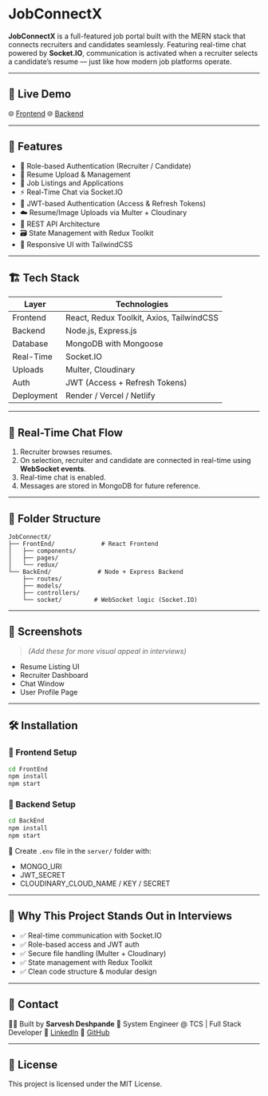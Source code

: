 # JobConnectX

**JobConnectX** is a full-featured job portal built with the MERN stack that connects recruiters and candidates seamlessly. Featuring real-time chat powered by **Socket.IO**, communication is activated when a recruiter selects a candidate’s resume — just like how modern job platforms operate.

---

## 🚀 Live Demo

🌐 [Frontend]()
🌐 [Backend]()

---

## 🧠 Features

* 👥 Role-based Authentication (Recruiter / Candidate)
* 📄 Resume Upload & Management
* 💼 Job Listings and Applications
* ⚡ Real-Time Chat via Socket.IO
* 🔐 JWT-based Authentication (Access & Refresh Tokens)
* ☁️ Resume/Image Uploads via Multer + Cloudinary
* 🎯 REST API Architecture
* 🗃️ State Management with Redux Toolkit
* 📱 Responsive UI with TailwindCSS

---

## 🏗️ Tech Stack

| Layer      | Technologies                             |
| ---------- | ---------------------------------------- |
| Frontend   | React, Redux Toolkit, Axios, TailwindCSS |
| Backend    | Node.js, Express.js                      |
| Database   | MongoDB with Mongoose                    |
| Real-Time  | Socket.IO                                |
| Uploads    | Multer, Cloudinary                       |
| Auth       | JWT (Access + Refresh Tokens)            |
| Deployment | Render / Vercel / Netlify                |

---

## 🔄 Real-Time Chat Flow

1. Recruiter browses resumes.
2. On selection, recruiter and candidate are connected in real-time using **WebSocket events**.
3. Real-time chat is enabled.
4. Messages are stored in MongoDB for future reference.

---

## 📁 Folder Structure

```
JobConnectX/
├── FrontEnd/             # React Frontend
│   ├── components/
│   ├── pages/
│   └── redux/
└── BackEnd/             # Node + Express Backend
    ├── routes/
    ├── models/
    ├── controllers/
    └── socket/         # WebSocket logic (Socket.IO)
```

---

## 📸 Screenshots

> *(Add these for more visual appeal in interviews)*

* Resume Listing UI
* Recruiter Dashboard
* Chat Window
* User Profile Page

---

## 🛠️ Installation

### 🔧 Frontend Setup

```bash
cd FrontEnd
npm install
npm start
```

### 🔧 Backend Setup

```bash
cd BackEnd
npm install
npm start
```

📓 Create `.env` file in the `server/` folder with:

* MONGO\_URI
* JWT\_SECRET
* CLOUDINARY\_CLOUD\_NAME / KEY / SECRET

---

## 🌟 Why This Project Stands Out in Interviews

* ✅ Real-time communication with Socket.IO
* ✅ Role-based access and JWT auth
* ✅ Secure file handling (Multer + Cloudinary)
* ✅ State management with Redux Toolkit
* ✅ Clean code structure & modular design

---

## 📧 Contact

👨‍💼 Built by **Sarvesh Deshpande**
📌 System Engineer @ TCS | Full Stack Developer
🔗 [LinkedIn](https://linkedin.com/in/your-profile)
🔗 [GitHub](https://github.com/sarveshd92)

---

## 📜 License

This project is licensed under the MIT License.
